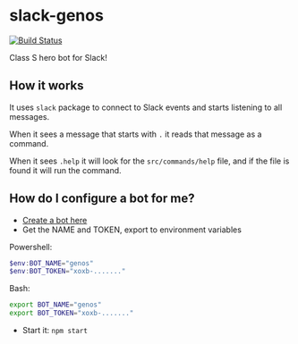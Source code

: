 # slack-genos

[![Build Status](https://travis-ci.org/brunolm/slack-genos.svg?branch=master)](https://travis-ci.org/brunolm/slack-genos)

Class S hero bot for Slack!

## How it works

It uses `slack` package to connect to Slack events and starts listening to all messages.

When it sees a message that starts with `.` it reads that message as a command.

When it sees `.help` it will look for the `src/commands/help` file, and if the file is found it will run the command.

## How do I configure a bot for me?

- [Create a bot here](https://my.slack.com/services/new/bot)
- Get the NAME and TOKEN, export to environment variables

Powershell:

```powershell
$env:BOT_NAME="genos"
$env:BOT_TOKEN="xoxb-......."
```

Bash:

```bash
export BOT_NAME="genos"
export BOT_TOKEN="xoxb-......."
```

- Start it: `npm start`
